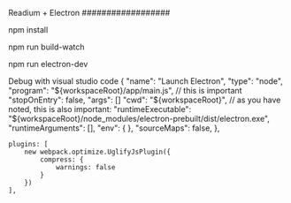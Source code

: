 Readium + Electron
##################

npm install

npm run build-watch

npm run electron-dev

Debug with visual studio code 
{
    "name": "Launch Electron",
    "type": "node",
    "program": "${workspaceRoot}/app/main.js", // this is important
    "stopOnEntry": false,
    "args": [] 
    "cwd": "${workspaceRoot}",
    // as you have noted, this is also important:
    "runtimeExecutable": "${workspaceRoot}/node_modules/electron-prebuilt/dist/electron.exe",
    "runtimeArguments": [],
    "env": { },
    "sourceMaps": false,
}, 


    plugins: [
        new webpack.optimize.UglifyJsPlugin({
            compress: {
                warnings: false
            }
        })
    ],